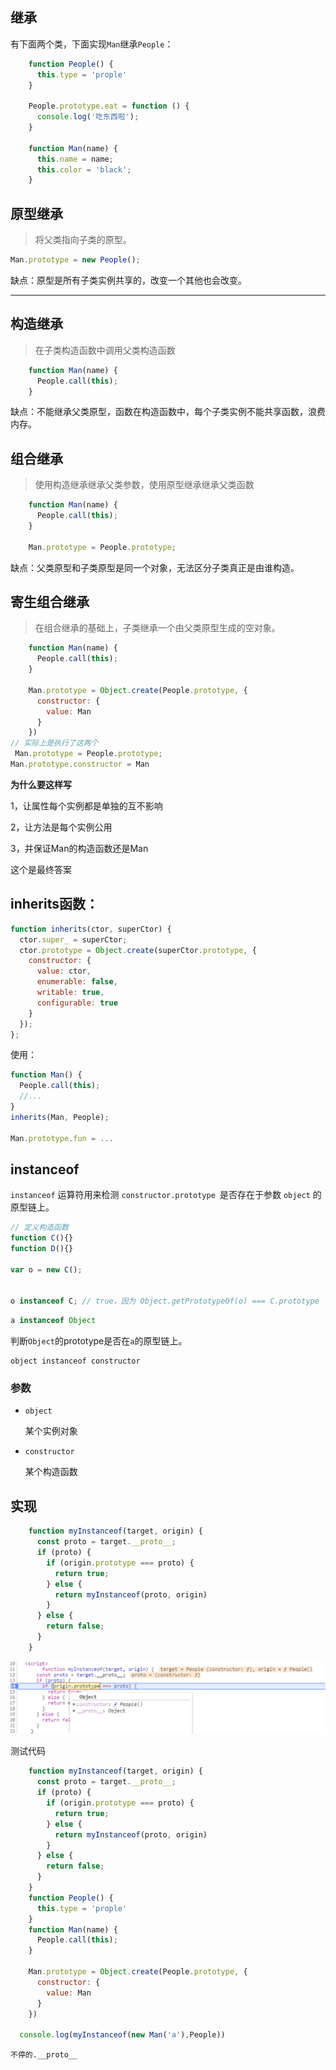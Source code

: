 ## 继承

有下面两个类，下面实现`Man`继承`People`：

```js
    function People() {
      this.type = 'prople'
    }

    People.prototype.eat = function () {
      console.log('吃东西啦');
    }

    function Man(name) {
      this.name = name;
      this.color = 'black';
    }
```

## 原型继承

> 将父类指向子类的原型。

```js
Man.prototype = new People();
```

缺点：原型是所有子类实例共享的，改变一个其他也会改变。

------

## 构造继承

> 在子类构造函数中调用父类构造函数

```js
    function Man(name) {
      People.call(this);
    }
```

缺点：不能继承父类原型，函数在构造函数中，每个子类实例不能共享函数，浪费内存。

## 组合继承

> 使用构造继承继承父类参数，使用原型继承继承父类函数

```js
    function Man(name) {
      People.call(this);
    }

    Man.prototype = People.prototype;
```

缺点：父类原型和子类原型是同一个对象，无法区分子类真正是由谁构造。

## 寄生组合继承

> 在组合继承的基础上，子类继承一个由父类原型生成的空对象。

```js
    function Man(name) {
      People.call(this);
    }

    Man.prototype = Object.create(People.prototype, {
      constructor: {
        value: Man
      }
    })
// 实际上是执行了这两个
 Man.prototype = People.prototype;
Man.prototype.constructor = Man
```

**为什么要这样写**

1，让属性每个实例都是单独的互不影响

2，让方法是每个实例公用

3，并保证Man的构造函数还是Man

这个是最终答案



## inherits函数：



```js
function inherits(ctor, superCtor) {
  ctor.super_ = superCtor;
  ctor.prototype = Object.create(superCtor.prototype, {
    constructor: {
      value: ctor,
      enumerable: false,
      writable: true,
      configurable: true
    }
  });
}; 
```

使用：

```js
function Man() {
  People.call(this);
  //...
}
inherits(Man, People);

Man.prototype.fun = ...
```

## instanceof

`instanceof` 运算符用来检测 `constructor.prototype `是否存在于参数 `object` 的原型链上。

```js
// 定义构造函数
function C(){} 
function D(){} 

var o = new C();


o instanceof C; // true，因为 Object.getPrototypeOf(o) === C.prototype
```

```js
a instanceof Object
```

判断`Object`的prototype是否在`a`的原型链上。

```
object instanceof constructor
```

### 参数

- `object`

  某个实例对象

- `constructor`

  某个构造函数

## 实现

```js
    function myInstanceof(target, origin) {
      const proto = target.__proto__;
      if (proto) {
        if (origin.prototype === proto) {
          return true;
        } else {
          return myInstanceof(proto, origin)
        }
      } else {
        return false;
      }
    }
```

![image-20200513162001850](imge/image-20200513162001850.png)

测试代码

```js
    function myInstanceof(target, origin) {
      const proto = target.__proto__;
      if (proto) {
        if (origin.prototype === proto) {
          return true;
        } else {
          return myInstanceof(proto, origin)
        }
      } else {
        return false;
      }
    }
    function People() {
      this.type = 'prople'
    }
    function Man(name) {
      People.call(this);
    }

    Man.prototype = Object.create(People.prototype, {
      constructor: {
        value: Man
      }
    })

  console.log(myInstanceof(new Man('a'),People))
```

`不停的.__proto__`

